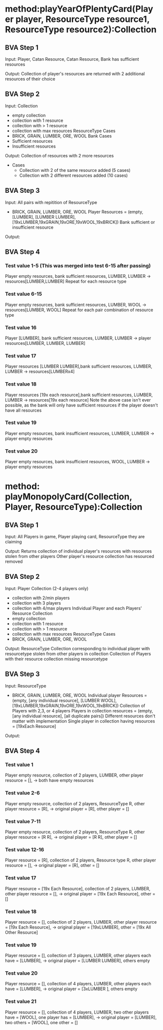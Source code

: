 
# method:playYearOfPlentyCard(Player player, ResourceType resource1, ResourceType resource2):Collection<ResourceType>

## BVA Step 1
Input: Player, Catan Resource, Catan Resource, Bank has sufficient resources

Output: Collection of player's resources are returned with 2 additional resources of their choice

## BVA Step 2
Input: Collection
- empty collection
- collection with 1 resource
- collection with > 1 resource
- collection with max resources
ResourceType Cases
- BRICK, GRAIN, LUMBER, ORE, WOOL
Bank Cases
- Sufficient resources
- Insufficient resources

Output: Collection of resources with 2 more resources
- Cases
    - Collection with 2 of the same resource added (5 cases)
    - Collection with 2 different resources added (10 cases)

## BVA Step 3
Input: All pairs with repitition of ResourceType
- BRICK, GRAIN, LUMBER, ORE, WOOL
Player Resources = (empty, [LUMBER], [LUMBER LUMBER], [19xLUMBER,19xGRAIN,19xORE,19xWOOL,19xBRICK])
Bank sufficient or insufficient resource

Output:

## BVA Step 4
### Test value 1-5 (This was merged into test 6-15 after passing)
Player empty resources, bank sufficient resources, LUMBER, LUMBER -> resources[LUMBER,LUMBER]
Repeat for each resource type
### Test value 6-15
Player empty resources, bank sufficient resources, LUMBER, WOOL -> resources[LUMBER, WOOL]
Repeat for each pair combination of resource type
### Test value 16
Player [LUMBER], bank sufficient resources, LUMBER, LUMBER -> player resources[LUMBER, LUMBER, LUMBER]
### Test value 17
Player resources [LUMBER LUMBER],bank sufficient resources,  LUMBER, LUMBER -> resources[LUMBERx4]
### Test value 18
Player resources [19x each resource],bank sufficient resources,  LUMBER, LUMBER -> resources[19x each resource]
Note the above case isn't ever possible, as the bank will only have sufficient resources if the player doesn't have all resources
### Test value 19
Player empty resources, bank insufficient resources, LUMBER, LUMBER -> player empty resources
### Test value 20
Player empty resources, bank insufficient resources, WOOL, LUMBER -> player empty resources


# method: playMonopolyCard(Collection<Player>, Player, ResourceType):Collection<ResourceType>

## BVA Step 1
Input: All Players in game, Player playing card, ResourceType they are claiming

Output: Returns collection of individual player's resources with resources stolen from other players
Other player's resource collection has resourced removed

## BVA Step 2
Input: Player Collection (2-4 players only)
- collection with 2/min players
- collection with 3 players
- collection with 4/max players
Individual Player and each Players' Resource Collection
- empty collection
- collection with 1 resource
- collection with > 1 resource
- collection with max resources
ResourceType Cases
- BRICK, GRAIN, LUMBER, ORE, WOOL

Output: ResourceType Collection corresponding to individual player with resourcetype stolen from other players in collection
Collection of Players with their resource collection missing resourcetype

## BVA Step 3
Input: ResourceType
- BRICK, GRAIN, LUMBER, ORE, WOOL
Individual player Resources = (empty, [any individual resource], [LUMBER WOOL], [19xLUMBER,19xGRAIN,19xORE,19xWOOL,19xBRICK])
Collection of Players with 2,3, or 4 players
Players in collection resources = (empty, [any individual resource], [all duplicate pairs]) Different resources don't matter with implementation
Single player in collection having resources = [19xEach Resource]

Output:

## BVA Step 4
### Test value 1
Player empty resource, collection of 2 players, LUMBER, other player resource = [],
-> both have empty resources
### Test value 2-6
Player empty resource, collection of 2 players, ResourceType R, other player resource = [R],
-> original player = [R], other player = []
### Test value 7-11
Player empty resource, collection of 2 players, ResourceType R, other player resource = [R R],
-> original player = [R R], other player = []
### Test value 12-16
Player resource = [R], collection of 2 players, Resource type R, other player resource = [],
-> original player = [R], other = []
### Test value 17
Player resource = [19x Each Resource], collection of 2 players, LUMBER, other player resource = [],
-> original player = [19x Each Resource], other = []
### Test value 18
Player resource = [], collection of 2 players, LUMBER, other player resource = [19x Each Resource],
-> original player = [19xLUMBER], other = [19x All Other Resource]
### Test value 19
Player resource = [], collection of 3 players, LUMBER, other players each have = [LUMBER],
-> original player = [LUMBER LUMBER], others empty
### Test value 20
Player resource = [], collection of 4 players, LUMBER, other players each have = [LUMBER],
-> original player = [3xLUMBER ], others empty
### Test value 21
Player resource = [], collection of 4 players, LUMBER, two other players have = [WOOL], one player has = [LUMBER],
-> original player = [LUMBER], two others = [WOOL], one other = []